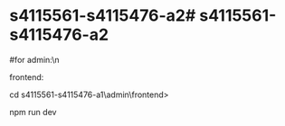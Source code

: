 # s4115561-s4115476-a2#   s 4 1 1 5 5 6 1 - s 4 1 1 5 4 7 6 - a 2 
 

#for admin:\n

frontend:

cd s4115561-s4115476-a1\admin\frontend>

npm run dev
